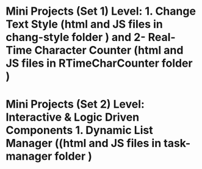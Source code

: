 # Mini Projects (Set 1) Level: 1. Change Text Style (html and JS files in chang-style folder ) and 2- Real-Time Character Counter (html and JS files in RTimeCharCounter folder )
# Mini Projects (Set 2) Level: Interactive & Logic Driven Components 1. Dynamic List Manager ((html and JS files in task-manager folder )
